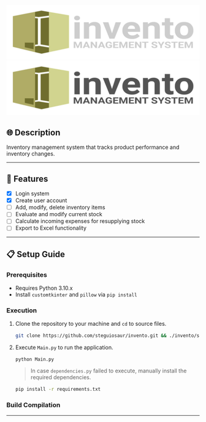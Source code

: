 ![Invento Logo](../src/assets/light_logo_color.svg#gh-dark-mode-only)
![Invento Logo](../src/assets/dark_logo_color.svg#gh-light-mode-only)

## :globe_with_meridians: Description

Inventory management system that tracks product performance and inventory changes.

-----------------------------------------------------------------

## :abacus: Features

- [x] Login system
- [x] Create user account
- [ ] Add, modify, delete inventory items
- [ ] Evaluate and modify current stock
- [ ] Calculate incoming expenses for resupplying stock
- [ ] Export to Excel functionality

-----------------------------------------------------------------

## :clipboard: Setup Guide

### Prerequisites

- Requires Python 3.10.x
- Install `customtkinter` and `pillow` via `pip install`

### Execution

1. Clone the repository to your machine and `cd` to source files.
    ```sh
    git clone https://github.com/steguiosaur/invento.git && ./invento/src
    ```

2. Execute `Main.py` to run the application.
    ```
    python Main.py
    ```

    > In case `dependencies.py` failed to execute, manually install the required dependencies.
    ```sh
    pip install -r requirements.txt
    ```

### Build Compilation



-----------------------------------------------------------------

##
